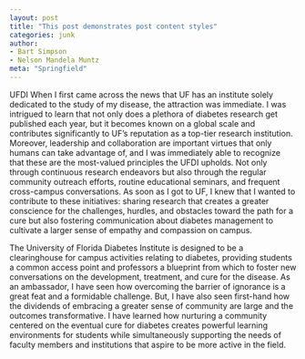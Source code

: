 ```yaml
---
layout: post
title: "This post demonstrates post content styles"
categories: junk
author:
- Bart Simpson
- Nelson Mandela Muntz
meta: "Springfield"
---
```

UFDI
When I first came across the news that UF has an institute solely dedicated to the study of my disease, the attraction was immediate. I was intrigued to learn that not only does a plethora of diabetes research get published each year, but it becomes known on a global scale and contributes significantly to UF’s reputation as a top-tier research institution. Moreover, leadership and collaboration are important virtues that only humans can take advantage of, and I was immediately able to recognize that these are the most-valued principles the UFDI upholds. Not only through continuous research endeavors but also through the regular community outreach efforts, routine educational seminars, and frequent cross-campus conversations. As soon as I got to UF, I knew that I wanted to contribute to these initiatives: sharing research that creates a greater conscience for the challenges, hurdles, and obstacles toward the path for a cure but also fostering communication about diabetes management to cultivate a larger sense of empathy and compassion on campus.

​The University of Florida Diabetes Institute is designed to be a clearinghouse for campus activities relating to diabetes, providing students a common access point and professors a blueprint from which to foster new conversations on the development, treatment, and cure for the disease. As an ambassador, I have seen how overcoming the barrier of ignorance is a great feat and a formidable challenge. But, I have also seen first-hand how the dividends of embracing a greater sense of community are large and the outcomes transformative. I have learned how nurturing a community centered on the eventual cure for diabetes creates powerful learning environments for students while simultaneously supporting the needs of faculty members and institutions that aspire to be more active in the field.